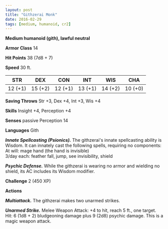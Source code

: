 ```yaml
---
layout: post
title: "Githzerai Monk"
date: 2016-02-29
tags: [medium, humanoid, cr2]
---
```


**Medium humanoid (gith), lawful neutral**

**Armor Class** 14

**Hit Points** 38 (7d8 + 7)

**Speed** 30 ft.

|   STR   |   DEX   |   CON   |   INT   |   WIS   |   CHA   |
|:-----:|:-----:|:-----:|:-----:|:-----:|:-----:|
| 12 (+1) | 15 (+2) | 12 (+1) | 13 (+1) | 14 (+2) | 10 (+0) |

**Saving Throws** Str +3, Dex +4, Int +3, Wis +4

**Skills** Insight +4, Perception +4

**Senses** passive Perception 14

**Languages** Gith

***Innate Spellcasting (Psionics).*** The githzerai's innate spellcasting ability is Wisdom. It can innately cast the following spells, requiring no components:  
At will: mage hand (the hand is invisible)  
3/day each: feather fall, jump, see invisibility, shield  

***Psychic Defense.*** While the githzerai is wearing no armor and wielding no shield, its AC includes its Wisdom modifier.

**Challenge** 2 (450 XP)

**Actions** 

***Multiattack.*** The githzerai makes two unarmed strikes.

***Unarmed Strike.*** Melee Weapon Attack: +4 to hit, reach 5 ft., one target. Hit: 6 (1d8 + 2) bludgeoning damage plus 9 (2d8) psychic damage. This is a magic weapon attack.
